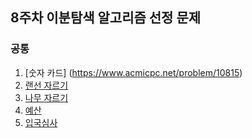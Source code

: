 ## 8주차 이분탐색 알고리즘 선정 문제

### 공통
1. [숫자 카드] (https://www.acmicpc.net/problem/10815)
2. [랜선 자르기](https://www.acmicpc.net/problem/1654)
3. [나무 자르기](https://www.acmicpc.net/problem/2805)
4. [예산](https://www.acmicpc.net/problem/2512)
5. [입국심사](https://www.acmicpc.net/problem/3079)

